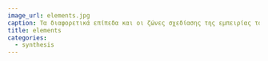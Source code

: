 ```yaml
---
image_url: elements.jpg
caption: Τα διαφορετικά επίπεδα και οι ζώνες σχεδίασης της εμπειρίας του χρήστη παρέχουν μια άριστη επισκόπηση της σύνθεσης των θεμάτων της διάδρασης με τα θέματα του περιεχομένου.
title: elements
categories:
  - synthesis
---
```


